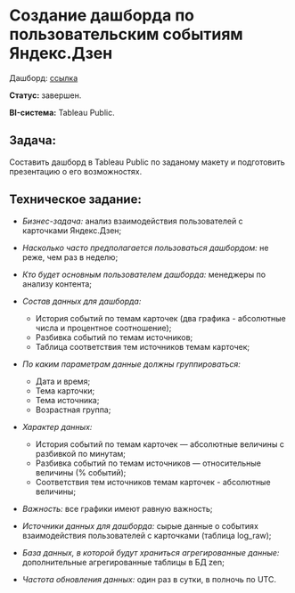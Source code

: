 # Создание дашборда по пользовательским событиям Яндекс.Дзен

Дашборд: [ссылка](https://public.tableau.com/app/profile/artem.lamzin/viz/ZenDashboard_16865879195840/ZenDashboard)


**Статус:** завершен. 

**BI-система:** Tableau Public.

## Задача:
Составить дашборд в Tableau Public по заданому макету и подготовить презентацию о его возможностях.

## Техническое задание:

- *Бизнес-задача:* анализ взаимодействия пользователей с карточками Яндекс.Дзен;

- *Насколько часто предполагается пользоваться дашбордом:* не реже, чем раз в неделю;

- *Кто будет основным пользователем дашборда:* менеджеры по анализу контента;

- *Состав данных для дашборда:*
  - История событий по темам карточек (два графика - абсолютные числа и процентное соотношение);
  - Разбивка событий по темам источников;
  - Таблица соответствия тем источников темам карточек;

- *По каким параметрам данные должны группироваться:*
  - Дата и время;
  - Тема карточки;
  - Тема источника;
  - Возрастная группа;

- *Характер данных:*
  - История событий по темам карточек — абсолютные величины с разбивкой по минутам;
  - Разбивка событий по темам источников — относительные величины (% событий);
  - Соответствия тем источников темам карточек - абсолютные величины;

- *Важность:* все графики имеют равную важность;

- *Источники данных для дашборда:* cырые данные о событиях взаимодействия пользователей с карточками (таблица log_raw);

- *База данных, в которой будут храниться агрегированные данные:* дополнительные агрегированные таблицы в БД zen;

- *Частота обновления данных:* один раз в сутки, в полночь по UTC.
